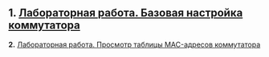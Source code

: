**1.** [Лабораторная работа. Базовая настройка коммутатора](https://github.com/Art1shock/otus-networks/tree/main/labs/lab00)
-----
**2.** [Лабораторная работа. Просмотр таблицы MAC-адресов коммутатора](https://github.com/Art1shock/otus-networks/tree/main/labs/lab01)
